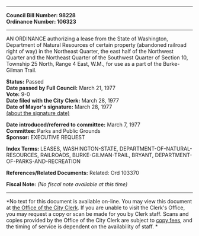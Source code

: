 * * * * *  
  
**Council Bill Number: [](#h0)[](#h2)98228**   
**Ordinance Number: 106323**  
  
* * * * *  
  
AN ORDINANCE authorizing a lease from the State of Washington, Department of Natural Resources of certain property (abandoned railroad right of way) in the Northeast Quarter, the east half of the Northwest Quarter and the Northeast Quarter of the Southwest Quarter of Section 10, Township 25 North, Range 4 East, W.M., for use as a part of the Burke-Gilman Trail.  
  
**Status:** Passed   
**Date passed by Full Council:** March 21, 1977   
**Vote:** 9-0   
**Date filed with the City Clerk:** March 28, 1977   
**Date of Mayor's signature:** March 28, 1977   
[(about the signature date)](/~public/approvaldate.htm)   
  
  
**Date introduced/referred to committee:** March 7, 1977   
**Committee:** Parks and Public Grounds   
**Sponsor:** EXECUTIVE REQUEST   
  
**Index Terms:** LEASES, WASHINGTON-STATE, DEPARTMENT-OF-NATURAL-RESOURCES, RAILROADS, BURKE-GILMAN-TRAIL, BRYANT, DEPARTMENT-OF-PARKS-AND-RECREATION  
  
**References/Related Documents:** Related: Ord 103370  
  
**Fiscal Note:** *(No fiscal note available at this time)*  
  
* * * * *  
  
*No text for this document is available on-line. You may view this document at [the Office of the City Clerk](http://www.seattle.gov/leg/clerk/contactUs.htm). If you are unable to visit the Clerk's Office, you may request a copy or scan be made for you by Clerk staff. Scans and copies provided by the Office of the City Clerk are subject to [copy fees](http://clerk.seattle.gov/~public/clerkfees.htm), and the timing of service is dependent on the availability of staff. *  
  
  

